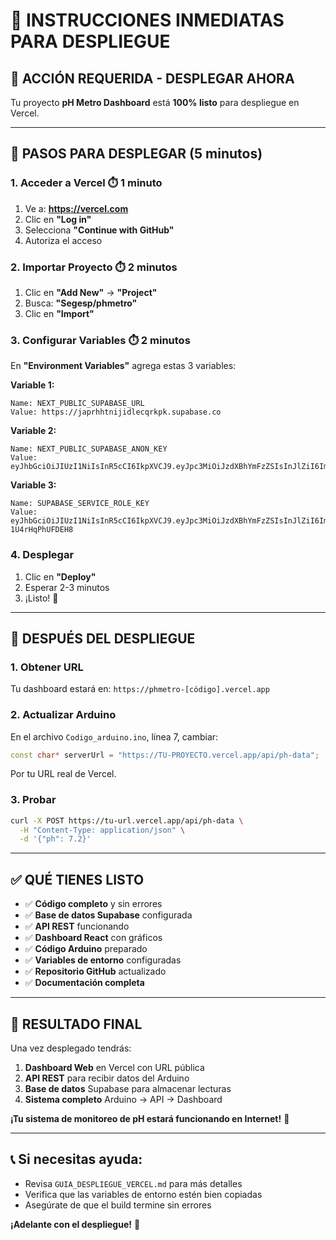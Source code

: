 # 🎯 INSTRUCCIONES INMEDIATAS PARA DESPLIEGUE

## 🚨 ACCIÓN REQUERIDA - DESPLEGAR AHORA

Tu proyecto **pH Metro Dashboard** está **100% listo** para despliegue en Vercel.

---

## 🚀 PASOS PARA DESPLEGAR (5 minutos)

### 1. Acceder a Vercel ⏱️ 1 minuto
1. Ve a: **https://vercel.com**
2. Clic en **"Log in"**
3. Selecciona **"Continue with GitHub"**
4. Autoriza el acceso

### 2. Importar Proyecto ⏱️ 2 minutos
1. Clic en **"Add New"** → **"Project"**
2. Busca: **"Segesp/phmetro"**
3. Clic en **"Import"**

### 3. Configurar Variables ⏱️ 2 minutos
En **"Environment Variables"** agrega estas 3 variables:

**Variable 1:**
```
Name: NEXT_PUBLIC_SUPABASE_URL
Value: https://japrhhtnijidlecqrkpk.supabase.co
```

**Variable 2:**
```
Name: NEXT_PUBLIC_SUPABASE_ANON_KEY
Value: eyJhbGciOiJIUzI1NiIsInR5cCI6IkpXVCJ9.eyJpc3MiOiJzdXBhYmFzZSIsInJlZiI6ImphcHJoaHRuaWppZGxlY3Fya3BrIiwicm9sZSI6ImFub24iLCJpYXQiOjE3MzY3MTA4MjEsImV4cCI6MjA1MjI4NjgyMX0.ZyQfWOhJjE15Pt_d1n7NpKtC8QTcxjZdyKG_PQR_s6E
```

**Variable 3:**
```
Name: SUPABASE_SERVICE_ROLE_KEY
Value: eyJhbGciOiJIUzI1NiIsInR5cCI6IkpXVCJ9.eyJpc3MiOiJzdXBhYmFzZSIsInJlZiI6ImphcHJoaHRuaWppZGxlY3Fya3BrIiwicm9sZSI6InNlcnZpY2Vfc29sZSIsImlhdCI6MTczNjcxMDgyMSwiZXhwIjoyMDUyMjg2ODIxfQ.5BH7f_6ooAjPcLyGIWTIWvXuST85-1U4rHqPhUFDEH8
```

### 4. Desplegar
1. Clic en **"Deploy"**
2. Esperar 2-3 minutos
3. ¡Listo! 🎉

---

## 📱 DESPUÉS DEL DESPLIEGUE

### 1. Obtener URL
Tu dashboard estará en: `https://phmetro-[código].vercel.app`

### 2. Actualizar Arduino
En el archivo `Codigo_arduino.ino`, línea 7, cambiar:
```cpp
const char* serverUrl = "https://TU-PROYECTO.vercel.app/api/ph-data";
```

Por tu URL real de Vercel.

### 3. Probar
```bash
curl -X POST https://tu-url.vercel.app/api/ph-data \
  -H "Content-Type: application/json" \
  -d '{"ph": 7.2}'
```

---

## ✅ QUÉ TIENES LISTO

- ✅ **Código completo** y sin errores
- ✅ **Base de datos Supabase** configurada
- ✅ **API REST** funcionando
- ✅ **Dashboard React** con gráficos
- ✅ **Código Arduino** preparado
- ✅ **Variables de entorno** configuradas
- ✅ **Repositorio GitHub** actualizado
- ✅ **Documentación completa**

---

## 🎯 RESULTADO FINAL

Una vez desplegado tendrás:

1. **Dashboard Web** en Vercel con URL pública
2. **API REST** para recibir datos del Arduino
3. **Base de datos** Supabase para almacenar lecturas
4. **Sistema completo** Arduino → API → Dashboard

**¡Tu sistema de monitoreo de pH estará funcionando en Internet!** 🌟

---

## 📞 Si necesitas ayuda:
- Revisa `GUIA_DESPLIEGUE_VERCEL.md` para más detalles
- Verifica que las variables de entorno estén bien copiadas
- Asegúrate de que el build termine sin errores

**¡Adelante con el despliegue!** 🚀
